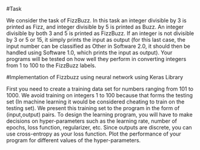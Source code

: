 #Task


We consider the task of FizzBuzz. In this task an integer divisible by 3 is printed as
Fizz, and integer divisible by 5 is printed as Buzz. An integer divisible by both 3 and
5 is printed as FizzBuzz. If an integer is not divisible by 3 or 5 or 15, it simply prints
the input as output (for this last case, the input number can be classified as Other in
Software 2.0, it should then be handled using Software 1.0, which prints the input as
output).
Your programs will be tested on how well they perform in converting integers from
1 to 100 to the FizzBuzz labels.

#Implementation of Fizzbuzz using neural network using Keras Library


First you need to create a training data set for numbers ranging from 101 to 1000.
We avoid training on integers 1 to 100 because that forms the testing set (In machine
learning it would be considered cheating to train on the testing set). We present this
training set to the program in the form of (input,output) pairs.
To design the learning program, you will have to make decisions on hyper-parameters
such as the learning rate, number of epochs, loss function, regularizer, etc. Since
outputs are discrete, you can use cross-entropy as your loss function. Plot the performance
of your program for different values of the hyper-parameters.
